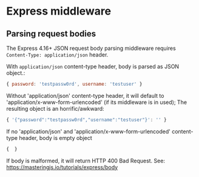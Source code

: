 # Express middleware

## Parsing request bodies

The Express 4.16+ JSON request body parsing middleware requires `Content-Type: application/json` header.

With `application/json` content-type header, body is parsed as JSON object.:

```js
{ password: 'testpassw0rd', username: 'testuser' }
```

Without 'application/json' content-type header, it will default to 'application/x-www-form-urlencoded' 
(if its middleware is in used); 
The resulting object is an horrific/awkward:

```js
{ '{"password":"testpassw0rd","username":"testuser"}': '' }
```

If no 'application/json' and 'application/x-www-form-urlencoded' content-type header, body is empty object 

```js
{  }
```

If body is malformed, it will return HTTP 400 Bad Request.
See: https://masteringjs.io/tutorials/express/body
